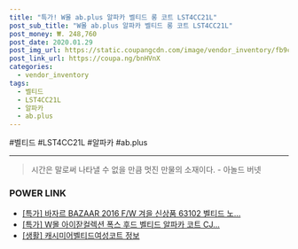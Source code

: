 ```yaml
--- 
title: "특가! W몰 ab.plus 알파카 벨티드 롱 코트 LST4CC21L" 
post_sub_title: "W몰 ab.plus 알파카 벨티드 롱 코트 LST4CC21L" 
post_money: ₩. 248,760 
post_date: 2020.01.29 
post_img_url: https://static.coupangcdn.com/image/vendor_inventory/fb9c/b983d6923958962221aa2acd408a7a6bd0247f939e8efadd1d0a53784576.jpg 
post_link_url: https://coupa.ng/bnHVnX 
categories: 
  - vendor_inventory 
tags: 
  - 벨티드 
  - LST4CC21L 
  - 알파카 
  - ab.plus 
--- 
```

  #벨티드 #LST4CC21L #알파카 #ab.plus 
<hr> 

> 시간은 말로써 나타낼 수 없을 만큼 멋진 만물의 소재이다. - 아놀드 버넷 


### POWER LINK

* <a href="https://blog.naver.com/sakai111/221789519159" target="_blank">[특가] 바자르 BAZAAR 2016 F/W 겨을 신상품 63102 벨티드 노...</a>
* <a href="https://blog.naver.com/sakai111/221789394938" target="_blank">[특가] W몰 아이잗컬렉션 폭스 후드 벨티드 알파카 코트 CJ...</a>
* <a href="https://blog.naver.com/fasyy4321/221770317047" target="_blank"> [생활] 캐시미어벨티드여성코트 정보 </a>
